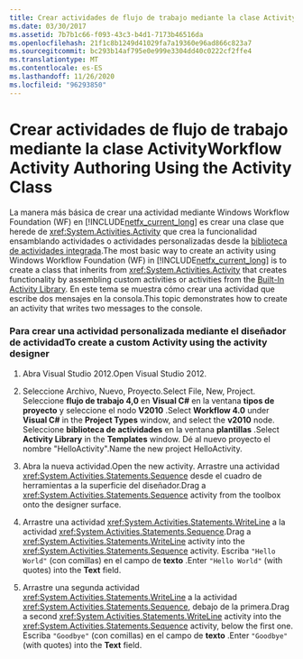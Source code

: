 ```yaml
---
title: Crear actividades de flujo de trabajo mediante la clase Activity
ms.date: 03/30/2017
ms.assetid: 7b7b1c66-f093-43c3-b4d1-7173b46516da
ms.openlocfilehash: 21f1c8b1249d41029fa7a19360e96ad866c823a7
ms.sourcegitcommit: bc293b14af795e0e999e3304dd40c0222cf2ffe4
ms.translationtype: MT
ms.contentlocale: es-ES
ms.lasthandoff: 11/26/2020
ms.locfileid: "96293850"
---
```

# <a name="workflow-activity-authoring-using-the-activity-class"></a><span data-ttu-id="3b752-102">Crear actividades de flujo de trabajo mediante la clase Activity</span><span class="sxs-lookup"><span data-stu-id="3b752-102">Workflow Activity Authoring Using the Activity Class</span></span>

<span data-ttu-id="3b752-103">La manera más básica de crear una actividad mediante Windows Workflow Foundation (WF) en [!INCLUDE[netfx_current_long](../../../includes/netfx-current-long-md.md)] es crear una clase que herede de <xref:System.Activities.Activity> que crea la funcionalidad ensamblando actividades o actividades personalizadas desde la [biblioteca de actividades integrada](net-framework-4-5-built-in-activity-library.md).</span><span class="sxs-lookup"><span data-stu-id="3b752-103">The most basic way to create an activity using Windows Workflow Foundation (WF) in [!INCLUDE[netfx_current_long](../../../includes/netfx-current-long-md.md)] is to create a class that inherits from <xref:System.Activities.Activity> that creates functionality by assembling custom activities or activities from the [Built-In Activity Library](net-framework-4-5-built-in-activity-library.md).</span></span> <span data-ttu-id="3b752-104">En este tema se muestra cómo crear una actividad que escribe dos mensajes en la consola.</span><span class="sxs-lookup"><span data-stu-id="3b752-104">This topic demonstrates how to create an activity that writes two messages to the console.</span></span>

### <a name="to-create-a-custom-activity-using-the-activity-designer"></a><span data-ttu-id="3b752-105">Para crear una actividad personalizada mediante el diseñador de actividad</span><span class="sxs-lookup"><span data-stu-id="3b752-105">To create a custom Activity using the activity designer</span></span>

1. <span data-ttu-id="3b752-106">Abra Visual Studio 2012.</span><span class="sxs-lookup"><span data-stu-id="3b752-106">Open Visual Studio 2012.</span></span>

2. <span data-ttu-id="3b752-107">Seleccione Archivo, Nuevo, Proyecto.</span><span class="sxs-lookup"><span data-stu-id="3b752-107">Select File, New, Project.</span></span> <span data-ttu-id="3b752-108">Seleccione **flujo de trabajo 4,0** en **Visual C#** en la ventana **tipos de proyecto** y seleccione el nodo **V2010** .</span><span class="sxs-lookup"><span data-stu-id="3b752-108">Select **Workflow 4.0** under **Visual C#** in the **Project Types** window, and select the **v2010** node.</span></span> <span data-ttu-id="3b752-109">Seleccione **biblioteca de actividades** en la ventana **plantillas** .</span><span class="sxs-lookup"><span data-stu-id="3b752-109">Select **Activity Library** in the **Templates** window.</span></span> <span data-ttu-id="3b752-110">Dé al nuevo proyecto el nombre "HelloActivity".</span><span class="sxs-lookup"><span data-stu-id="3b752-110">Name the new project HelloActivity.</span></span>

3. <span data-ttu-id="3b752-111">Abra la nueva actividad.</span><span class="sxs-lookup"><span data-stu-id="3b752-111">Open the new activity.</span></span>  <span data-ttu-id="3b752-112">Arrastre una actividad <xref:System.Activities.Statements.Sequence> desde el cuadro de herramientas a la superficie del diseñador.</span><span class="sxs-lookup"><span data-stu-id="3b752-112">Drag a <xref:System.Activities.Statements.Sequence> activity from the toolbox onto the designer surface.</span></span>

4. <span data-ttu-id="3b752-113">Arrastre una actividad <xref:System.Activities.Statements.WriteLine> a la actividad <xref:System.Activities.Statements.Sequence>.</span><span class="sxs-lookup"><span data-stu-id="3b752-113">Drag a <xref:System.Activities.Statements.WriteLine> activity into the <xref:System.Activities.Statements.Sequence> activity.</span></span> <span data-ttu-id="3b752-114">Escriba `"Hello World"` (con comillas) en el campo de **texto** .</span><span class="sxs-lookup"><span data-stu-id="3b752-114">Enter `"Hello World"` (with quotes) into the **Text** field.</span></span>

5. <span data-ttu-id="3b752-115">Arrastre una segunda actividad <xref:System.Activities.Statements.WriteLine> a la actividad <xref:System.Activities.Statements.Sequence>, debajo de la primera.</span><span class="sxs-lookup"><span data-stu-id="3b752-115">Drag a second <xref:System.Activities.Statements.WriteLine> activity into the <xref:System.Activities.Statements.Sequence> activity, below the first one.</span></span> <span data-ttu-id="3b752-116">Escriba `"Goodbye"` (con comillas) en el campo de **texto** .</span><span class="sxs-lookup"><span data-stu-id="3b752-116">Enter `"Goodbye"` (with quotes) into the **Text** field.</span></span>
